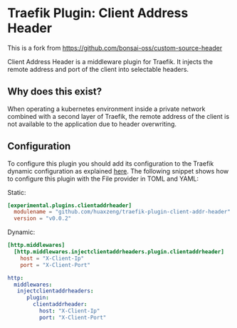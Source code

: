 # Traefik Plugin: Client Address Header

This is a fork from https://github.com/bonsai-oss/custom-source-header

Client Address Header is a middleware plugin for Traefik. It injects the remote address and port of the client into selectable headers.

## Why does this exist?
When operating a kubernetes environment inside a private network combined with a second layer of Traefik, the remote address of the client is not available to the application due to header overwriting.

## Configuration

To configure this plugin you should add its configuration to the Traefik dynamic configuration as explained [here](https://docs.traefik.io/getting-started/configuration-overview/#the-dynamic-configuration).
The following snippet shows how to configure this plugin with the File provider in TOML and YAML:

Static:

```toml
[experimental.plugins.clientaddrheader]
  modulename = "github.com/huaxzeng/traefik-plugin-client-addr-header"
  version = "v0.0.2"
```

Dynamic:

```toml
[http.middlewares]
  [http.middlewares.injectclientaddrheaders.plugin.clientaddrheader]
    host = "X-Client-Ip"
    port = "X-Client-Port"
```

```yaml
http:
  middlewares:
   injectclientaddrheaders:
      plugin:
        clientaddrheader:
          host: "X-Client-Ip"
          port: "X-Client-Port"
```
